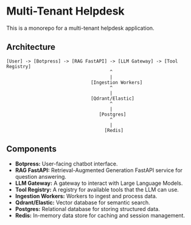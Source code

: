 # Multi-Tenant Helpdesk

This is a monorepo for a multi-tenant helpdesk application.

## Architecture

```
[User] -> [Botpress] -> [RAG FastAPI] -> [LLM Gateway] -> [Tool Registry]
                                      ^
                                      |
                               [Ingestion Workers]
                                      ^
                                      |
                               [Qdrant/Elastic]
                                      ^
                                      |
                                  [Postgres]
                                      ^
                                      |
                                    [Redis]
```

## Components

* **Botpress:** User-facing chatbot interface.
* **RAG FastAPI:** Retrieval-Augmented Generation FastAPI service for question answering.
* **LLM Gateway:** A gateway to interact with Large Language Models.
* **Tool Registry:** A registry for available tools that the LLM can use.
* **Ingestion Workers:** Workers to ingest and process data.
* **Qdrant/Elastic:** Vector database for semantic search.
* **Postgres:** Relational database for storing structured data.
* **Redis:** In-memory data store for caching and session management.